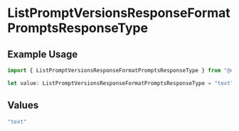 # ListPromptVersionsResponseFormatPromptsResponseType

## Example Usage

```typescript
import { ListPromptVersionsResponseFormatPromptsResponseType } from "@orq-ai/node/models/operations";

let value: ListPromptVersionsResponseFormatPromptsResponseType = "text";
```

## Values

```typescript
"text"
```